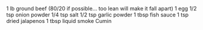 1 lb ground beef (80/20 if possible... too lean will make it fall apart)
1 egg
1/2 tsp onion powder
1/4 tsp salt
1/2 tsp garlic powder
1 tbsp fish sauce
1 tsp dried jalapenos
1 tbsp liquid smoke
Cumin

